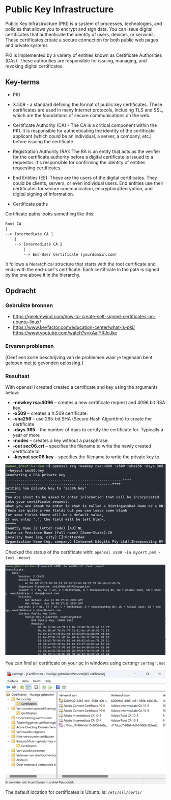 # Public Key Infrastructure
Public Key Infrastructure (PKI) is a system of processes, technologies, and policies that allows you to encrypt and sign data. You can issue digital certificates that authenticate the identity of users, devices, or services. These certificates create a secure connection for both public web pages and private systems

PKI is implemented by a variety of entities known as Certificate Authorities (CAs). These authorities are responsible for issuing, managing, and revoking digital certificates. 

## Key-terms
- PKI
- X.509 - a standard defining the format of public key certificates. These certificates are used in many Internet protocols, including TLS and SSL, which are the foundations of secure communications on the web.
- Certificate Authority (CA) - The CA is a critical component within the PKI. It is responsible for authenticating the identity of the certificate applicant (which could be an individual, a server, a company, etc.) before issuing the certificate.
- Registration Authority (RA): The RA is an entity that acts as the verifier for the certificate authority before a digital certificate is issued to a requestor. It's responsible for confirming the identity of entities requesting certificates.
- End Entities (EE): These are the users of the digital certificates. They could be clients, servers, or even individual users. End entities use their certificates for secure communication, encryption/decryption, and digital signing of information.

- Certificate paths

Certificate paths looks something like this:
```
Root CA
| 
--> Intermediate CA 1
    |
    --> Intermediate CA 2
        |
        --> End-User Certificate (yourdomain.com)
```
It follows a hierarchical structure that starts with the root certificate and ends with the end-user's certificate. Each certificate in the path is signed by the one above it in the hierarchy.


## Opdracht
### Gebruikte bronnen
- https://geekrewind.com/how-to-create-self-signed-certificates-on-ubuntu-linux/
- https://www.keyfactor.com/education-center/what-is-pki/
https://www.youtube.com/watch?v=kAaIYRJoJkc
### Ervaren problemen
[Geef een korte beschrijving van de problemen waar je tegenaan bent gelopen met je gevonden oplossing.]

### Resultaat
With openssl i created created a certificate and key using the arguments below:


- **-newkey rsa:4096** – creates a new certificate request and 4096 bit RSA key.
- **-x509** – creates a X.509 certificate.
- **-sha256** – use 265-bit SHA (Secure Hash Algorithm) to create the certificate
- **-days 365** – the number of days to certify the certificate for. Typically a year or more
- **-nodes** – creates a key without a passphrase.
- **-out sec06.crt** – specifies the filename to write the newly created certificate to
- **-keyout sec06.key** – specifies the filename to write the private key to.

![Image](https://github.com/techgrounds/techgrounds-kaman/blob/main/00_includes/SEC-06_screen01.png)

Checked the status of the certificate with:
`openssl x509 -in mycert.pem -text -noout
`

![Image](https://github.com/techgrounds/techgrounds-kaman/blob/main/00_includes/SEC-06_screen02.png)



You can find all certificate on your pc in windows using certmgr `certmgr.msc`

![Image](https://github.com/techgrounds/techgrounds-kaman/blob/main/00_includes/SEC-06_screen03.png)

The default location for certificates is Ubuntu is:
`/etc/ssl/certs/`